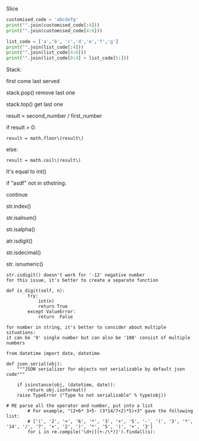 Slice

```py
customised_code = 'abcdefg'
print("".join(customised_code[:4]))
print("".join(customised_code[4:6]))

list_code = ['a','b', 'c','d','e','f','g']
print("".join(list_code[:4]))
print("".join(list_code[4:6]))
print("".join(list_code[0:4] + list_code[5:]))
```

Stack:

first  come last served

stack.pop\(\) remove last one

stack.top\(\) get last one

result = second\_number / first\_number

if result &gt; 0:

```
result = math.floor\(result\)
```

else:

```
result = math.ceil\(result\)
```

It's equal to int\(\)

if "asdf" not in sthstring:

continue

str.index\(\)

str.isalnum\(\)

str.isalpha\(\)

atr.isdigit\(\)

str.isdecimal\(\)

str. isnumeric\(\)

```
str.isdigit() doesn't work for '-12' negative number
for this issue, it's better to create a separate function

def is_digit(self, n):
        try:
            int(n)
            return True
        except ValueError:
            return  False

for number in string, it's better to consider about multiple situations:
it can be '9' single number but can also be '100' consist of multiple numbers
```

```
from datetime import date, datetime

def json_serial(obj):
    """JSON serializer for objects not serializable by default json code"""

    if isinstance(obj, (datetime, date)):
        return obj.isoformat()
    raise TypeError ("Type %s not serializable" % type(obj))
```

```
# RE parse all the operator and number, put into a list
        # For example, "(2+6* 3+5- (3*14/7+2)*5)+3" gave the following list:
        # ['(', '2', '+', '6', '*', '3', '+', '5', '-', '(', '3', '*', '14', '/', '7', '+', '2', ')', '*', '5', ')', '+', '3']
        for i in re.compile('\d+|[(+-/\*)]').findall(s):           
```




